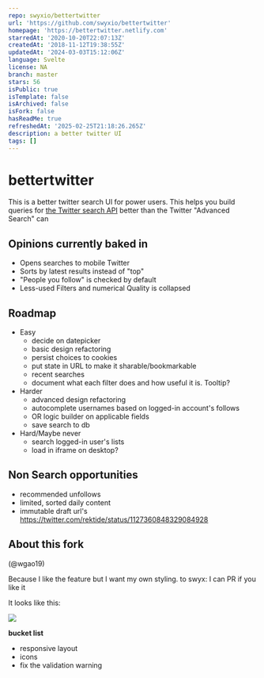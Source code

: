 ```yaml
---
repo: swyxio/bettertwitter
url: 'https://github.com/swyxio/bettertwitter'
homepage: 'https://bettertwitter.netlify.com'
starredAt: '2020-10-20T22:07:13Z'
createdAt: '2018-11-12T19:38:55Z'
updatedAt: '2024-03-03T15:12:06Z'
language: Svelte
license: NA
branch: master
stars: 56
isPublic: true
isTemplate: false
isArchived: false
isFork: false
hasReadMe: true
refreshedAt: '2025-02-25T21:18:26.265Z'
description: a better twitter UI
tags: []
---
```


# bettertwitter

This is a better twitter search UI for power users. This helps you build queries for [the Twitter search API](/DOCS.md) better than the Twitter "Advanced Search" can

## Opinions currently baked in

- Opens searches to mobile Twitter
- Sorts by latest results instead of "top"
- "People you follow" is checked by default
- Less-used Filters and numerical Quality is collapsed

## Roadmap

- Easy
  - decide on datepicker
  - basic design refactoring
  - persist choices to cookies
  - put state in URL to make it sharable/bookmarkable
  - recent searches
  - document what each filter does and how useful it is. Tooltip?
- Harder
  - advanced design refactoring
  - autocomplete usernames based on logged-in account's follows
  - OR logic builder on applicable fields
  - save search to db
- Hard/Maybe never
  - search logged-in user's lists
  - load in iframe on desktop?

## Non Search opportunities

- recommended unfollows
- limited, sorted daily content
- immutable draft url's https://twitter.com/rektide/status/1127360848329084928

## About this fork

(@wgao19)

Because I like the feature but I want my own styling. to swyx: I can PR if you like it

It looks like this:

![](https://i.imgur.com/RefVXlk.png)

**bucket list**

- responsive layout
- icons
- fix the validation warning
